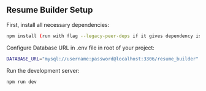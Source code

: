 ## Resume Builder Setup

First, install all necessary dependencies:

```bash
npm install (run with flag --legacy-peer-deps if it gives dependency issues)
```

Configure Database URL in .env file in root of your project:
```bash
DATABASE_URL="mysql://username:password@localhost:3306/resume_builder"
```

Run the development server:

```bash
npm run dev
```
